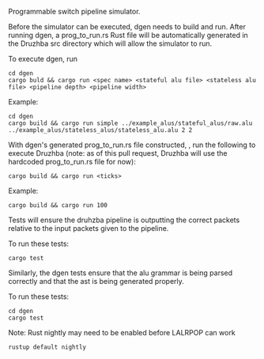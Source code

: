 Programmable switch pipeline simulator.

Before the simulator can be executed, dgen needs to build
and run. After running dgen, a prog_to_run.rs Rust file
will be automatically generated in the Druzhba src directory 
which will allow the simulator to run.

To execute dgen, run

    cd dgen
    cargo buld && cargo run <spec name> <stateful alu file> <stateless alu file> <pipeline depth> <pipeline width>

Example:

    cd dgen
    cargo build && cargo run simple ../example_alus/stateful_alus/raw.alu ../example_alus/stateless_alus/stateless_alu.alu 2 2


With dgen's generated prog_to_run.rs file constructed,
, run the following to execute Druzhba (note: as of this
pull request, Druzhba will use the hardcoded prog_to_run.rs 
file for now):

    cargo build && cargo run <ticks>

Example:

    cargo build && cargo run 100


Tests will ensure the druhzba pipeline is outputting
the correct packets relative to the input packets
given to the pipeline. 

To run these tests:

    cargo test

Similarly, the dgen tests ensure that the alu grammar
is being parsed correctly and that the ast is being
generated properly. 

To run these tests:

    cd dgen
    cargo test

Note: Rust nightly may need to be enabled before LALRPOP
can work

    rustup default nightly

